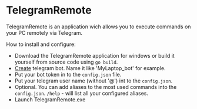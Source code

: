 # TelegramRemote

TelegramRemote is an application wich allows you to execute commands on your PC remotely via Telegram.

How to install and configure:
* Download the TelegramRemote application for windows or build it yourself from source code using `go build`.
* [Create](https://core.telegram.org/bots#3-how-do-i-create-a-bot) telegram bot. Name it like 'MyLaptop_bot' for example.
* Put your bot token in to the `config.json` file.
* Put your telegram user name (without '@') int to the `config.json`.
* Optional. You can add aliases to the most used commands into the `config.json`. `/help` - will list all your configured aliases.
* Launch TelegramRemote.exe
